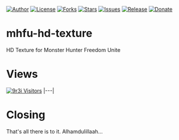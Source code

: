 
[![Author](https://img.shields.io/badge/author-9r3i-lightgrey.svg)](https://github.com/9r3i)
[![License](https://img.shields.io/github/license/9r3i/mhfu-hd-texture.svg)](https://github.com/9r3i/mhfu-hd-texture/blob/master/license.txt)
[![Forks](https://img.shields.io/github/forks/9r3i/mhfu-hd-texture.svg)](https://github.com/9r3i/mhfu-hd-texture/network)
[![Stars](https://img.shields.io/github/stars/9r3i/mhfu-hd-texture.svg)](https://github.com/9r3i/mhfu-hd-texture/stargazers)
[![Issues](https://img.shields.io/github/issues/9r3i/mhfu-hd-texture.svg)](https://github.com/9r3i/mhfu-hd-texture/issues)
[![Release](https://img.shields.io/github/release/9r3i/mhfu-hd-texture.svg)](https://github.com/9r3i/mhfu-hd-texture/releases)
[![Donate](https://img.shields.io/badge/donate-paypal-orange.svg)](https://paypal.me/9r3i)



# mhfu-hd-texture
HD Texture for Monster Hunter Freedom Unite

# Views
[![9r3i Visitors](https://9r3i.web.id/api/views/?user=9r3i-mhfu&color=51,119,187&register=github.com/9r3i/views/tree/master)](https://github.com/9r3i)
|---|

# Closing
That's all there is to it. Alhamdulillaah...




